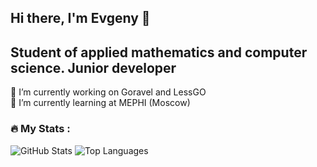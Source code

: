 ## Hi there, I'm Evgeny 👋
## Student of applied mathematics and computer science. Junior developer

<!--
**KlassnayaAfrodita/KlassnayaAfrodita** is a ✨ _special_ ✨ repository because its `README.md` (this file) appears on your GitHub profile.

Here are some ideas to get you started:


-->
🔭 I’m currently working on Goravel and LessGO\
🌱 I’m currently learning at MEPHI (Moscow)
### :fire: My Stats : 
![GitHub Stats](https://github-readme-stats.vercel.app/api?username=KlassnayaAfrodita&show_icons=true&theme=radical)
![Top Languages](https://github-readme-stats.vercel.app/api/top-langs/?username=KlassnayaAfrodita&layout=compact&theme=radical)

